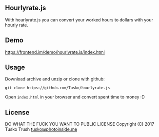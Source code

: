 ## Hourlyrate.js

With hourlyrate.js you can convert your worked hours to dollars with your hourly rate.

## Demo

https://frontend.im/demo/hourlyrate.js/index.html

## Usage

Download archive and unzip or clone with github:

`git clone https://github.com/Tusko/hourlyrate.js`

Open `index.html` in your browser and convert spent time to money :D

## License

DO WHAT THE FUCK YOU WANT TO PUBLIC LICENSE
Copyright (C) 2017 Tusko Trush <tusko@photoinside.me>